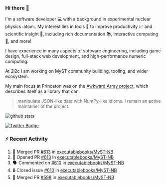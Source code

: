 ### Hi there 👋 

I'm a software developer 💻 with a background in experimental nuclear physics :atom:. My interest lies in tools :wrench: to improve productivity :chart_with_upwards_trend: and scientific insight :telescope:, including rich documentation 📚, interactive computing 🧮, and more! 

I have experience in many aspects of software engineering, including game design, full-stack web development, and high-performance numeric computing. 

At 2i2c I am working on MyST community building, tooling, and wider ecosystem. 

My main focus at Princeton was on the [Awkward Array project](awkward-array.org/), which describes itself as a library that can 
> manipulate JSON-like data with NumPy-like idioms. I remain an active maintainer of the project. 

![github stats](https://github-readme-stats.vercel.app/api?username=agoose77&show_icons=true&hide_rank=true&hide_title=true&bg_color=30,e76445,904e95&text_color=efe3ec&icon_color=efe3ec)
<!--
**agoose77/agoose77** is a ✨ _special_ ✨ repository because its `README.md` (this file) appears on your GitHub profile.

Here are some ideas to get you started:

- 🔭 I’m currently working on ...
- 🌱 I’m currently learning ...
- 👯 I’m looking to collaborate on ...
- 🤔 I’m looking for help with ...
- 💬 Ask me about ...
- 📫 How to reach me: ...
- 😄 Pronouns: ...
- ⚡ Fun fact: ...
-->

[![Twitter Badge](https://img.shields.io/twitter/follow/agoose77?style=flat-square&logo=Twitter&logoColor=white&color=cornflowerblue)](https://twitter.com/agoose77)

### :zap: Recent Activity

<!--START_SECTION:activity-->
1. 🎉 Merged PR [#613](https://github.com/executablebooks/MyST-NB/pull/613) in [executablebooks/MyST-NB](https://github.com/executablebooks/MyST-NB)
2. 💪 Opened PR [#613](https://github.com/executablebooks/MyST-NB/pull/613) in [executablebooks/MyST-NB](https://github.com/executablebooks/MyST-NB)
3. 🗣 Commented on [#610](https://github.com/executablebooks/MyST-NB/issues/610#issuecomment-2194554320) in [executablebooks/MyST-NB](https://github.com/executablebooks/MyST-NB)
4. 🔒 Closed issue [#610](https://github.com/executablebooks/MyST-NB/issues/610) in [executablebooks/MyST-NB](https://github.com/executablebooks/MyST-NB)
5. 🎉 Merged PR [#598](https://github.com/executablebooks/MyST-NB/pull/598) in [executablebooks/MyST-NB](https://github.com/executablebooks/MyST-NB)
<!--END_SECTION:activity-->
